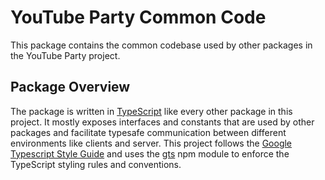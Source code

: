 # YouTube Party Common Code

This package contains the common codebase used by other packages in the YouTube Party project.

## Package Overview

The package is written in [TypeScript](https://www.typescriptlang.org) like every other package in this project. It mostly exposes interfaces and constants that are used by other packages and facilitate typesafe communication between different environments like clients and server. This project follows the [Google Typescript Style Guide](https://google.github.io/styleguide/tsguide.html) and uses the [gts](https://www.npmjs.com/package/gts) npm module to enforce the TypeScript styling rules and conventions.